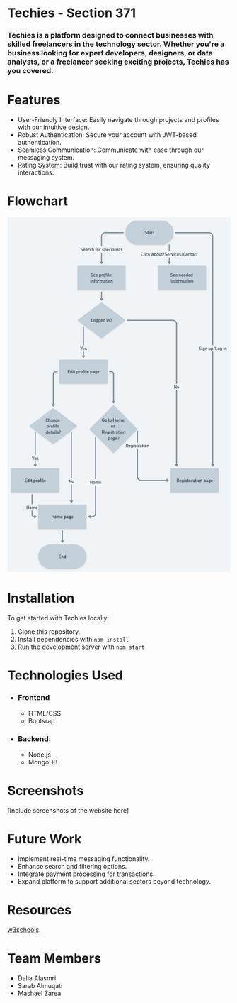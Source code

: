 # Techies - Section 371
### Techies is a platform designed to connect businesses with skilled freelancers in the technology sector. Whether you're a business looking for expert developers, designers, or data analysts, or a freelancer seeking exciting projects, Techies has you covered.

 


# Features
- User-Friendly Interface: Easily navigate through projects and profiles with our intuitive design.
- Robust Authentication: Secure your account with JWT-based authentication.
- Seamless Communication: Communicate with ease through our messaging system.
- Rating System: Build trust with our rating system, ensuring quality interactions.

# Flowchart
![Flowchart](img/Flowchart.png)



# Installation
To get started with Techies locally:

1. Clone this repository.
2. Install dependencies with `npm install`
3. Run the development server with `npm start`


# Technologies Used
- ### Frontend
  - HTML/CSS
  - Bootsrap
- ### Backend:
  - Node.js
  - MongoDB


# Screenshots
[Include screenshots of the website here]


# Future Work
- Implement real-time messaging functionality.
- Enhance search and filtering options.
- Integrate payment processing for transactions.
- Expand platform to support additional sectors beyond technology.


# Resources
[w3schools](https://www.w3schools.com/).



# Team Members
- Dalia Alasmri
- Sarab Almuqati
- Mashael Zarea
